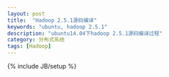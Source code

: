 ```yaml
---
layout: post
title:  "Hadoop 2.5.1源码编译"
keywords: "ubuntu, hadoop 2.5.1"
description: "ubuntu14.04下hadoop 2.5.1源码编译过程"
category: 分布式系统
tags: [Hadoop]
---
```


{% include JB/setup %}

